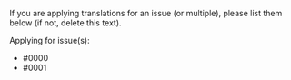 If you are applying translations for an issue (or multiple), please list them below (if not, delete this text).

Applying for issue(s):
- #0000
- #0001
